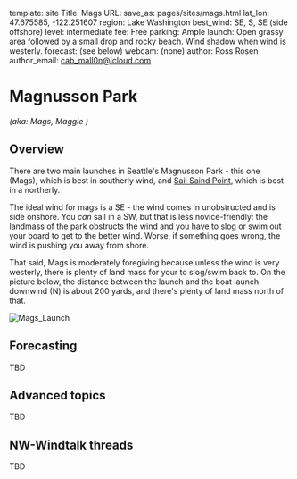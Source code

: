 template: site
Title: Mags
URL:
save_as: pages/sites/mags.html
lat_lon: 47.675585, -122.251607
region: Lake Washington
best_wind: SE, S, SE (side offshore)
level: intermediate
fee: Free
parking: Ample
launch: Open grassy area followed by a small drop and rocky beach. Wind shadow when wind is westerly.
forecast: (see below)
webcam: (none)
author: Ross Rosen
author_email: cab_mall0n@icloud.com

# Magnusson Park
*(aka: Mags, Maggie )*

## Overview

There are two main launches in Seattle's Magnusson Park - this one (Mags),
which is best in southerly wind, and [Sail Saind Point](/pages/sites/ssp.html),
which is best in a northerly.

The ideal wind for mags is a SE - the wind comes in unobstructed and is side
onshore. You _can_ sail in a SW, but that is less novice-friendly: the landmass
of the park obstructs the wind and you have to slog or swim out your board
to get to the better wind. Worse, if something goes wrong, the wind is pushing
you away from shore.

That said, Mags is moderately foregiving because unless the wind is very westerly,
there is plenty of land mass for your to slog/swim back to. On the picture below,
the distance between the launch and the boat launch downwind (N) is about 200 yards,
and there's plenty of land mass north of that. 

![Mags_Launch](/images/mags_overview.jpg)

## Forecasting

TBD



## Advanced topics

TBD

## NW-Windtalk threads

TBD
